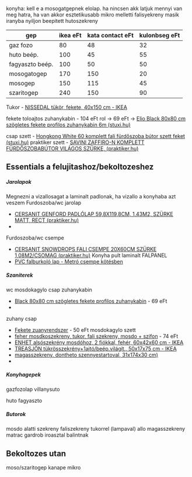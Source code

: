 konyha: 
kell e a mosogatgepnek elolap. ha nincsen akk latjuk mennyi van meg hatra, ha van akkor esztetikusabb
mikro melletti falisyekreny masik iranyba nyiljon
beepitett hutoszekreny


| gep             | ikea eFt | kata contact eFt | kulonbseg eFt |
| --------------- | -------- | ---------------- | ------------- |
| gaz fozo        | 80       | 48               | 32            |
| huto beép.      | 100      | 45               | 55            |
| fagyaszto beép. | 100      | 50               | 50            |
| mosogatogep     | 170      | 150              | 20            |
| mosogep         | 150      | 115              | 45            |
| szaritogep      | 240      | 150              | 90            |


Tukor - [NISSEDAL tükör, fekete, 40x150 cm - IKEA](https://www.ikea.com/hu/hu/p/nissedal-tuekoer-fekete-30320321/)

fekete toloajtos zuhanykabin - 104 eFt rol -> 69 eFt -> [Elio Black 80x80 cm szögletes fekete profilos zuhanykabin 6m (stuxi.hu)](https://stuxi.hu/Elio-Black-80x80-cm-szogletes-ket-toloajtos-zuhany)

csap szett - [Hongkong White 60 komplett fali fürdőszoba bútor szett feket (stuxi.hu)](https://stuxi.hu/spd/8056D-60-white-BL-set2/Hongkong-White-60-komplett-furdoszoba-butor-szett)
praktiker szett - [SAVINI ZAFFIRO-N KOMPLETT FÜRDŐSZOBABÚTOR VILÁGOS SZÜRKE, (praktiker.hu)](https://www.praktiker.hu/furdoszoba/furdoszobabutor/komplett-furdoszobabutor/savini-zaffiro-n-kompl-fszbutor-vszurke-56-5x65x42-5cm52x73-5x12-5cm/p/320589)

## Essentials a felujitashoz/bekoltozeshez
##### Jarolapok
Megnezni a vizallosagat a laminalt padlonak, ha vizallo a konyhaba azt veszem
Furdoszoba/wc jarolap
- [CERSANIT GENFORD PADLÓLAP 59,8X119,8CM, 1,43M2, SZÜRKE MATT, RECT (praktiker.hu)](https://www.praktiker.hu/epites-felujitas/hidegburkolat-es-tartozek/belteri-padlolap-jarolap/cersanit-genford-padlolap-59-8x119-8cm-1-43m2-szurke-matt-rect-g1-gpt1013/p/412852)
- 
Furdoszoba/wc csempe
- [CERSANIT SNOWDROPS FALI CSEMPE 20X60CM SZÜRKE 1,08M2/CSOMAG (praktiker.hu)](https://www.praktiker.hu/epites-felujitas/hidegburkolat-es-tartozek/falicsempe/cersanit-snowdrops-fali-csempe-20x60cm-szurke-1-08m2/csomag/p/320807)
Konyha pult laminalt FALPANEL
- [PVC falburkoló lap - Metró csempe kötésben](https://www.anrodiszlec.hu/product_info.php/products_id/24622?gad_source=1&gclid=Cj0KCQjw0MexBhD3ARIsAEI3WHIgX-5zeWExo_bnlq4fLRCzUzrQvp2_h2LE4OSKL4FjcWd7Z5z_za0aAs5FEALw_wcB)
##### Szaniterek
wc
mosdokagylo
csap
zuhanykabin
- [Black 80x80 cm szögletes fekete profilos zuhanykabin](https://stuxi.hu/Elio-Black-80x80-cm-szogletes-ket-toloajtos-zuhany) - 69 eFt
- 

zuhany csap
- [Fekete zuanyrendszer](https://stuxi.hu/NERO-fekete-fem-zuhanyrendszer-fej-es-kezizuhannyal) - 50 eFt
mosdokagylo szett
- [feher mosdkoszekreny, tukor, fali szekreny, mosdo + szifon](https://miniwebshop.hu/furdoszoba-szekreny-mosdoval-Venezia-Dream-I-feher) - 74 eFt
- [ENHET alsószekrény mosdóhoz, 2 fiókkal, fehér, 60x42x60 cm - IKEA](https://www.ikea.com/hu/hu/p/enhet-alsoszekreny-mosdohoz-2-fiokkal-feher-s09322341/#content)
- [TREASJÖN tükrösszekrény+1ajtó/beép.világít., 50x17x75 cm - IKEA](https://www.ikea.com/hu/hu/p/treasjoen-tuekroesszekreny-1ajto-beep-vilagit-50564445/)
- [magasszekreny, dontheto szennyestartoval, 31x174x30 cm)](https://bonus-shop.hu/Drohmo-Nel-IV-furdoszoba-szekreny-feher)
- 
##### Konyhagepek
gazfozolap
villanysuto

huto
fagyaszto

##### Butorok
mosdo alatti szekreny
faliszekreny tukorrel (lampaval)
allo magasszekreny
matrac
gardrob
iroasztal balintnak

## Bekoltozes utan
moso/szaritogep
kanape
mikro